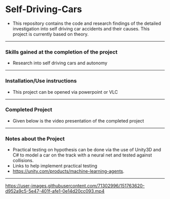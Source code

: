 # Self-Driving-Cars

- This repository contains the code and research findings of the detailed investigation into self driving car accidents and their causes. This project is currently based on theory.

---
### Skills gained at the completion of the project
- Research into self driving cars and autonomy
---
### Installation/Use instructions
-   This project can be opened via powerpoint or VLC
---
### Completed Project
- Given below is the video presentation of the completed project

---
### Notes about the Project
- Practical testing on hypothesis can be done via the use of Unity3D and C# to model a car on the track with a neural net and tested against collisions.
- Links to help implement practical testing  
- https://unity.com/products/machine-learning-agents.  
---

https://user-images.githubusercontent.com/71302996/151763620-d952a9c5-5e47-401f-afe1-0e14d20cc093.mp4

